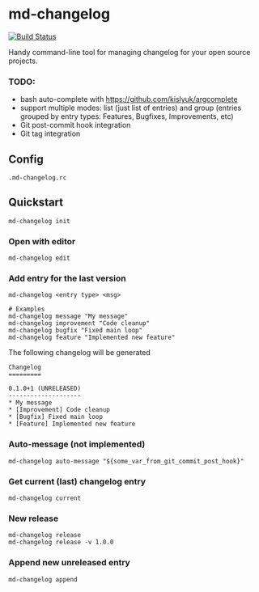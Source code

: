 md-changelog
============
[![Build Status](https://travis-ci.org/prawn-cake/md-changelog.svg?branch=master)](https://travis-ci.org/prawn-cake/md-changelog)

Handy command-line tool for managing changelog for your open source projects.


### TODO:

* bash auto-complete with https://github.com/kislyuk/argcomplete
* support multiple modes: list (just list of entries) and group (entries grouped by entry types: Features, Bugfixes, Improvements, etc)
* Git post-commit hook integration
* Git tag integration


## Config

    .md-changelog.rc


## Quickstart

    md-changelog init

   
### Open with editor

    md-changelog edit
    
    
### Add entry for the last version

    md-changelog <entry type> <msg>
    
    # Examples
    md-changelog message "My message"
    md-changelog improvement "Code cleanup"
    md-changelog bugfix "Fixed main loop"
    md-changelog feature "Implemented new feature"
    
The following changelog will be generated

    Changelog
    =========
    
    0.1.0+1 (UNRELEASED)
    --------------------
    * My message
    * [Improvement] Code cleanup
    * [Bugfix] Fixed main loop
    * [Feature] Implemented new feature


### Auto-message (not implemented)

    md-changelog auto-message "${some_var_from_git_commit_post_hook}"
    

### Get current (last) changelog entry

    md-changelog current
    

### New release

    md-changelog release
    md-changelog release -v 1.0.0


### Append new unreleased entry

    md-changelog append
    
